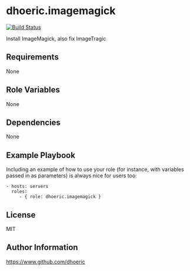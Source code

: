 dhoeric.imagemagick
=========

[![Build Status](https://travis-ci.org/dhoeric/ansible-imagemagick.svg?branch=master)](https://travis-ci.org/dhoeric/ansible-imagemagick)

Install ImageMagick, also fix ImageTragic

Requirements
------------

None

Role Variables
--------------

None

Dependencies
------------

None

Example Playbook
----------------

Including an example of how to use your role (for instance, with variables passed in as parameters) is always nice for users too:

    - hosts: servers
      roles:
         - { role: dhoeric.imagemagick }

License
-------

MIT

Author Information
------------------

https://www.github.com/dhoeric
